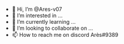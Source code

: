 - 👋 Hi, I’m @Ares-v07
- 👀 I’m interested in ...
- 🌱 I’m currently learning ...
- 💞️ I’m looking to collaborate on ...
- 📫 How to reach me on discord Arès#9389

<!---
Ares-v07/Ares-v07 is a ✨ special ✨ repository because its `README.md` (this file) appears on your GitHub profile.
You can click the Preview link to take a look at your changes.
--->
